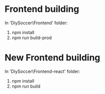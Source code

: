 
# Frontend building

In 'DiySoccer\Frontend' folder:
1) npm install
2) npm run build-prod

# New Frontend building

In 'DiySoccer\Frontend-react' folder:
1) npm install
2) npm run build

